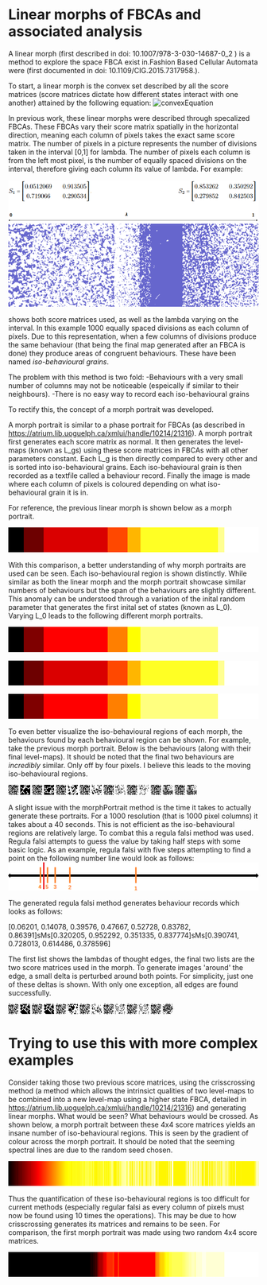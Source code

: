 # Linear morphs of FBCAs and associated analysis
A linear morph (first described in doi: 10.1007/978-3-030-14687-0_2 ) is a method to explore the space FBCA exist in.Fashion Based Cellular Automata were (first documented in 
doi: 10.1109/CIG.2015.7317958.). 

To start, a linear morph is the convex set described by all the score matrices (score matrices dictate how different states interact with one another) attained by the following equation:
![convexEquation](http://www.sciweavers.org/upload/Tex2Img_1605067020/render.png)

In previous work, these linear morphs were described through specalized FBCAs. These FBCAs vary their score matrix spatially in the horizontal direction, meaning each column of pixels takes the exact same score matrix. The number of pixels in a picture represents the number of divisions taken in the interval [0,1] for lambda. The number of pixels each column is from the left most pixel, is the number of equally spaced divisions on the interval, therefore giving each column its value of lambda. 
For example:

![linear morph](https://github.com/mkreitze/morphGrains/blob/master/linearMorph.PNG) 

shows both score matrices used, as well as the lambda varying on the interval. In this example 1000 equally spaced divisions as each column of pixels. Due to this representation, when a few columns of divisions produce the same behaviour (that being the final map generated after an FBCA is done) they produce areas of congruent behaviours. These have been named _iso-behavioural grains_.  

The problem with this method is two fold:
  -Behaviours with a very small number of columns may not be noticeable (espeically if similar to their neighbours). 
  -There is no easy way to record each iso-behavioural grains

To rectify this, the concept of a morph portrait was developed. 

A morph portrait is similar to a phase portrait for FBCAs (as described in https://atrium.lib.uoguelph.ca/xmlui/handle/10214/21316). A morph portrait first generates each score matrix as normal. It then generates the level-maps (known as L_gs) using these score matrices in FBCAs with all other parameters constant. Each L_g is then directly compared to every other and is sorted into iso-behavioural grains. Each iso-behavioural grain is then recorded as a textfile called a behaviour record. Finally the image is made where each column of pixels is coloured depending on what iso-behavioural grain it is in. 

For reference, the previous linear morph is shown below as a morph portrait. 

![morph portrait](https://github.com/mkreitze/morphGrains/blob/master/morph%20portraits%20example/phaseMorph%20of%20Two%20at%201000.png) 

With this comparison, a better understanding of why morph portraits are used can be seen. Each iso-behavioural region is shown distinctly. While similar as both the linear morph and the morph portrait showcase similar numbers of behaviours but the span of the behaviours are slightly different. This anomaly can be understood through a variation of the inital random parameter that generates the first inital set of states (known as L_0). Varying L_0 leads to the following different morph portraits. 

![morph portrait2](https://github.com/mkreitze/morphGrains/blob/master/morph%20portraits%20example/phaseMorph%20of%20Two%20at%201000%20rand(2).png) 

![morph portrait3](https://github.com/mkreitze/morphGrains/blob/master/morph%20portraits%20example/phaseMorph%20of%20Two%20at%201000%20rand(3).png) 

![morph portrait4](https://github.com/mkreitze/morphGrains/blob/master/morph%20portraits%20example/phaseMorph%20of%20Two%20at%201000%20rand(4).png)

To even better visualize the iso-behavioural regions of each morph, the behaviours found by each behavioural region can be shown. For example, take the previous morph portrait. Below is the behaviours (along with their final level-maps). It should be noted that the final two behaviours are _incredibly_ similar. Only off by four pixels. I believe this leads to the moving iso-behavioural regions.


![gif1](https://github.com/mkreitze/morphGrains/blob/master/morph%20portraits%20example/behaviour%20visualization%20pf%20phaseMorph%20Two%20at%201000%20rand(4)/0.0/0.0.gif)
![map1](https://github.com/mkreitze/morphGrains/blob/master/morph%20portraits%20example/behaviour%20visualization%20pf%20phaseMorph%20Two%20at%201000%20rand(4)/0.0/0.0%2020.png)
![gif2](https://github.com/mkreitze/morphGrains/blob/master/morph%20portraits%20example/behaviour%20visualization%20pf%20phaseMorph%20Two%20at%201000%20rand(4)/0.062/0.062.gif)
![map2](https://github.com/mkreitze/morphGrains/blob/master/morph%20portraits%20example/behaviour%20visualization%20pf%20phaseMorph%20Two%20at%201000%20rand(4)/0.062/0.062%2020.png)
![gif3](https://github.com/mkreitze/morphGrains/blob/master/morph%20portraits%20example/behaviour%20visualization%20pf%20phaseMorph%20Two%20at%201000%20rand(4)/0.14100000000000001/0.14100000000000001.gif)
![map3](https://github.com/mkreitze/morphGrains/blob/master/morph%20portraits%20example/behaviour%20visualization%20pf%20phaseMorph%20Two%20at%201000%20rand(4)/0.14100000000000001/0.14100000000000001%2020.png)
![gif4](https://github.com/mkreitze/morphGrains/blob/master/morph%20portraits%20example/behaviour%20visualization%20pf%20phaseMorph%20Two%20at%201000%20rand(4)/0.397/0.397.gif)
![map4](https://github.com/mkreitze/morphGrains/blob/master/morph%20portraits%20example/behaviour%20visualization%20pf%20phaseMorph%20Two%20at%201000%20rand(4)/0.397/0.397%2020.png)
![gif6](https://github.com/mkreitze/morphGrains/blob/master/morph%20portraits%20example/behaviour%20visualization%20pf%20phaseMorph%20Two%20at%201000%20rand(4)/0.47700000000000004/0.47700000000000004.gif)
![map6](https://github.com/mkreitze/morphGrains/blob/master/morph%20portraits%20example/behaviour%20visualization%20pf%20phaseMorph%20Two%20at%201000%20rand(4)/0.47700000000000004/0.47700000000000004%2020.png)
![gif7](https://github.com/mkreitze/morphGrains/blob/master/morph%20portraits%20example/behaviour%20visualization%20pf%20phaseMorph%20Two%20at%201000%20rand(4)/0.528/0.528.gif)
![map7](https://github.com/mkreitze/morphGrains/blob/master/morph%20portraits%20example/behaviour%20visualization%20pf%20phaseMorph%20Two%20at%201000%20rand(4)/0.528/0.528%2020.png)
![gif7](https://github.com/mkreitze/morphGrains/blob/master/morph%20portraits%20example/behaviour%20visualization%20pf%20phaseMorph%20Two%20at%201000%20rand(4)/0.838/0.838.gif)
![map7](https://github.com/mkreitze/morphGrains/blob/master/morph%20portraits%20example/behaviour%20visualization%20pf%20phaseMorph%20Two%20at%201000%20rand(4)/0.838/0.838%2020.png)
![gif8](https://github.com/mkreitze/morphGrains/blob/master/morph%20portraits%20example/behaviour%20visualization%20pf%20phaseMorph%20Two%20at%201000%20rand(4)/0.864/0.864.gif)
![map8](https://github.com/mkreitze/morphGrains/blob/master/morph%20portraits%20example/behaviour%20visualization%20pf%20phaseMorph%20Two%20at%201000%20rand(4)/0.864/0.864%2020.png)

A slight issue with the morphPortrait method is the time it takes to actually generate these portraits. For a 1000 resolution (that is 1000 pixel columns) it takes about a 40 seconds. This is not efficient as the iso-behavioural regions are relatively large. To combat this a regula falsi method was used. Regula falsi attempts to guess the value by taking half steps with some basic logic. As an example, regula falsi with five steps attempting to find a point on the following number line would look as follows:
![regula](https://github.com/mkreitze/morphGrains/blob/master/regula%20falsi%20simple%20image.png) 

The generated regula falsi method generates behaviour records which looks as follows:

[0.06201, 0.14078, 0.39576, 0.47667, 0.52728, 0.83782, 0.86391]sMs[0.320205, 0.952292, 0.351335, 0.837774]sMs[0.390741, 0.728013, 0.614486, 0.378596]

The first list shows the lambdas of thought edges, the final two lists are the two score matrices used in the morph. To generate images 'around' the edge, a small delta is perturbed around both points. For simplicity, just one of these deltas is shown. With only one exception, all edges are found successfully. 

![edge0](https://github.com/mkreitze/morphGrains/blob/master/edge%20method%20example/visExample/0/0.gif)
![edgeG0](https://github.com/mkreitze/morphGrains/blob/master/edge%20method%20example/visExample/0/0.png)
![edge1](https://github.com/mkreitze/morphGrains/blob/master/edge%20method%20example/visExample/1/1.gif)
![edgeG1](https://github.com/mkreitze/morphGrains/blob/master/edge%20method%20example/visExample/1/1.png)
![edge2](https://github.com/mkreitze/morphGrains/blob/master/edge%20method%20example/visExample/2/2.gif)
![edgeG2](https://github.com/mkreitze/morphGrains/blob/master/edge%20method%20example/visExample/2/2.png)
![edge3](https://github.com/mkreitze/morphGrains/blob/master/edge%20method%20example/visExample/3/3.gif)
![edgeG3](https://github.com/mkreitze/morphGrains/blob/master/edge%20method%20example/visExample/3/3.png)
![edge4](https://github.com/mkreitze/morphGrains/blob/master/edge%20method%20example/visExample/4/4.gif)
![edgeG4](https://github.com/mkreitze/morphGrains/blob/master/edge%20method%20example/visExample/4/4.png)
![edge5](https://github.com/mkreitze/morphGrains/blob/master/edge%20method%20example/visExample/5/5.gif)
![edgeG5](https://github.com/mkreitze/morphGrains/blob/master/edge%20method%20example/visExample/5/5.png)
![edge6](https://github.com/mkreitze/morphGrains/blob/master/edge%20method%20example/visExample/6/6.gif)
![edgeG6](https://github.com/mkreitze/morphGrains/blob/master/edge%20method%20example/visExample/6/6.png)

# Trying to use this with more complex examples

Consider taking those two previous score matrices, using the crisscrossing method (a method which allows the intrinsict qualities of two level-maps to be combined into a new level-map using a higher state FBCA, detailed in https://atrium.lib.uoguelph.ca/xmlui/handle/10214/21316) and generating linear morphs. What would be seen? What behaviours would be crossed. As shown below, a morph portrait between these 4x4 score matrices yields an insane number of iso-behavioural regions. This is seen by the gradient of colour across the morph portrait. It should be noted that the seeming spectral lines are due to the random seed chosen. 

![morph4dim](https://github.com/mkreitze/morphGrains/blob/master/morph%20portraits%20example/phaseMorph%20of%20Four%20FIXED.png)

Thus the quantification of these iso-behavioural regions is too difficult for current methods (especially regular falsi as every column of pixels must now be found using 10 times the operations). This may be due to how crisscrossing generates its matrices and remains to be seen. For comparison, the first morph portrait was made using two random 4x4 score matrices.

![morph4dim](https://github.com/mkreitze/morphGrains/blob/master/morph%20portraits%20example/phaseMorph%20of%20twoFourDimWeird.png)

